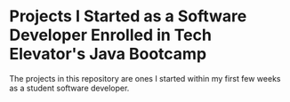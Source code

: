 # Projects I Started as a Software Developer Enrolled in Tech Elevator's Java Bootcamp
The projects in this repository are ones I started within my first few weeks as a student software developer.
